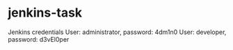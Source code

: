 # jenkins-task

Jenkins credentials
User: administrator, password: 4dm1n0
User: developer, password: d3vEl0per
